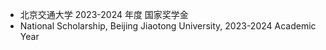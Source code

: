 
- 北京交通大学 2023-2024 年度 国家奖学金
- National Scholarship, Beijing Jiaotong University, 2023-2024 Academic Year